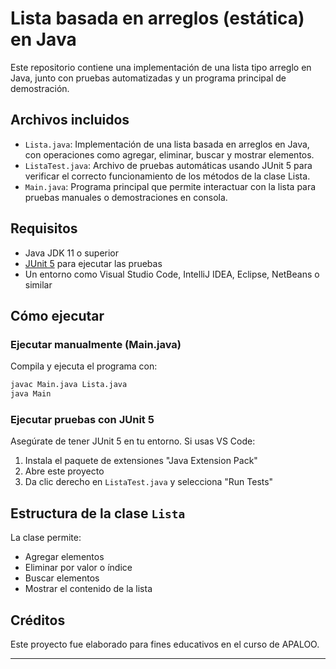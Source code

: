 # Lista basada en arreglos (estática) en Java

Este repositorio contiene una implementación de una lista tipo arreglo en Java, junto con pruebas automatizadas y un programa principal de demostración.

## Archivos incluidos

- `Lista.java`: Implementación de una lista basada en arreglos en Java, con operaciones como agregar, eliminar, buscar y mostrar elementos.
- `ListaTest.java`: Archivo de pruebas automáticas usando JUnit 5 para verificar el correcto funcionamiento de los métodos de la clase Lista.
- `Main.java`: Programa principal que permite interactuar con la lista para pruebas manuales o demostraciones en consola.

## Requisitos

- Java JDK 11 o superior
- [JUnit 5](https://junit.org/junit5/) para ejecutar las pruebas
- Un entorno como Visual Studio Code, IntelliJ IDEA, Eclipse, NetBeans o similar

## Cómo ejecutar

### Ejecutar manualmente (Main.java)

Compila y ejecuta el programa con:

```bash
javac Main.java Lista.java
java Main
```

### Ejecutar pruebas con JUnit 5

Asegúrate de tener JUnit 5 en tu entorno. Si usas VS Code:
1. Instala el paquete de extensiones "Java Extension Pack"
2. Abre este proyecto
3. Da clic derecho en `ListaTest.java` y selecciona "Run Tests"

## Estructura de la clase `Lista`

La clase permite:
- Agregar elementos
- Eliminar por valor o índice
- Buscar elementos
- Mostrar el contenido de la lista

## Créditos

Este proyecto fue elaborado para fines educativos en el curso de APALOO.

---

